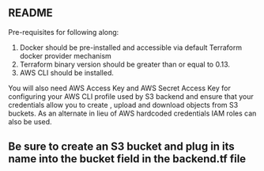## README

Pre-requisites for following along:
  1. Docker should be pre-installed and accessible via default Terraform docker provider mechanism
  2. Terraform binary version should be greater than or equal to 0.13.
  3. AWS CLI should be installed.
  
You will also need AWS Access Key and AWS Secret Access Key for configuring your AWS CLI profile used by S3 backend and ensure 
that your credentials allow you to create , upload and download objects from S3 buckets. 
As an alternate in lieu of AWS hardcoded credentials IAM roles can also be used.

## Be sure to create an S3 bucket and plug in its name into the bucket field in the backend.tf file